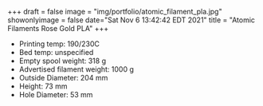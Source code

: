 +++
draft = false
image = "img/portfolio/atomic_filament_pla.jpg"
showonlyimage = false
date="Sat Nov  6 13:42:42 EDT 2021"
title = "Atomic Filaments Rose Gold PLA"
+++

* Printing temp: 190/230C
* Bed temp: unspecified
* Empty spool weight: 318 g
* Advertised filament weight: 1000 g
* Outside Diameter: 204 mm
* Height: 73 mm
* Hole Diameter: 53 mm
<!--more-->
